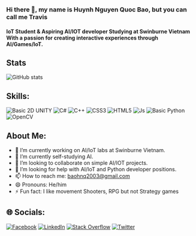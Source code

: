### Hi there 👋, my name is Huynh Nguyen Quoc Bao, but you can call me Travis
#### IoT Student & Aspiring AI/IOT developer Studying at Swinburne Vietnam With a passion for creating interactive experiences through AI/Games/IoT.

## Stats
![GitHub stats](https://github-readme-stats.vercel.app/api?username=Travis-Houston&show_icons=true&theme=synthwave)  

## Skills: 
 ![Basic 2D UNITY](https://img.shields.io/badge/Unity-%2320232a.svg?style=flat&logo=unity&logoColor=white)
 ![C#](https://img.shields.io/badge/C%23-black?logo=csharp) 
 ![C++](https://img.shields.io/badge/C%2B%2B-yellow?logo=cplusplus)
 ![CSS3](https://img.shields.io/badge/css3-%231572B6.svg?style=flat&logo=css3&logoColor=white) 
 ![HTML5](https://img.shields.io/badge/html5-%23E34F26.svg?style=flat&logo=html5&logoColor=white) 
 ![Js](https://img.shields.io/badge/JavaScript-yellow?logo=javascript&logoColor=white)
 ![Basic Python](https://img.shields.io/badge/python-3670A0?style=flat&logo=python&logoColor=ffdd54)
 ![OpenCV](https://img.shields.io/badge/OpenCV-red?logo=opencv)


## About Me: 
- 🔭 I’m currently working on AI/IoT labs at Swinburne Vietnam. 
- 🌱 I’m currently self-studying AI. 
- 👯 I’m looking to collaborate on simple AI/IOT projects. 
- 🤔 I’m looking for help with AI/IoT and Python developer positions.
- 📫 How to reach me: baohnq2003@gmail.com 
- 😄 Pronouns: He/him 
- ⚡ Fun fact: I like movement Shooters, RPG but not Strategy games 



## 🌐 Socials:
[![Facebook](https://img.shields.io/badge/Facebook-%231877F2.svg?logo=Facebook&logoColor=white)](https://facebook.com/TravisKaslana213) [![LinkedIn](https://img.shields.io/badge/LinkedIn-%230077B5.svg?logo=linkedin&logoColor=white)](https://linkedin.com/in/huynh-nguyen-quoc-bao-6b7ab6236) [![Stack Overflow](https://img.shields.io/badge/-Stackoverflow-FE7A16?logo=stack-overflow&logoColor=white)](https://stackoverflow.com/users/21436141) [![Twitter](https://img.shields.io/badge/Twitter-%231DA1F2.svg?logo=Twitter&logoColor=white)](https://twitter.com/Travis_BP) 




